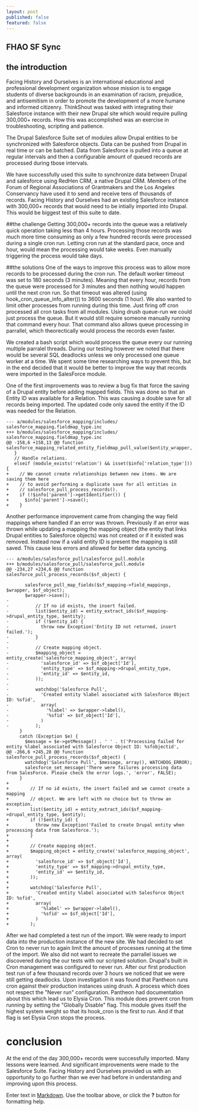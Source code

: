 ```yaml
---
layout: post
published: false
featured: false
---
```


## FHAO SF Sync
## the introduction
Facing History and Ourselves is an international educational and professional development organization whose mission is to engage students of diverse backgrounds in an examination of racism, prejudice, and antisemitism in order to promote the development of a more humane and informed citizenry.
ThinkShout was tasked with integrating their Salesforce instance with their new Drupal site which would require pulling 300,000+ records. How this was accomplished was an exercise in troubleshooting, scripting and patience.

The Drupal Salesforce Suite set of modules allow Drupal entities to be synchronized with Salesforce objects. Data can be pushed from Drupal in real time or can be batched. Data from Salesforce is pulled into a queue at regular intervals and then a configurable amount of queued records are processed during tbose intervals.

We have successfully used this suite to synchronize data between Drupal and salesforce using  RedHen CRM, a native Drupal CRM. Members of the Forum of Regional Associations of Grantmakers and the Los Angeles Conservancy have used it to send and receive tens of thousands of records.  Facing History and Ourselves had an existing Salesforce instance with 300,000+ records that would need to be intially imported into Drupal. This would be biggest test of this suite to date.

##the challenge
Getting 300,000+ records into the queue was a relatively quick operation taking less than 4 hours. Processing those records was much more time consuming as only a few hundred records were processed during a single cron run. Letting cron run at the standard pace, once and hour, would mean the processing would take weeks. Even manually triggering the process would take days.


##the solutions
One of the ways to improve this process was to allow more records to be processed during the cron run. The default worker timeout was set to 180 seconds (3 minutes).  Meaning that every hour, records from the queue were processed for 3 minutes and then nothing would happen until the next cron run. So that timeout was altered (using hook_cron_queue_info_alter()) to 3600 seconds (1 hour). We also wanted to limit other processes from running during this time. Just firing off cron processed all cron tasks from all modules. Using drush queue-run we could just process the queue. But it would still require someone manually running that command every hour. That command also allows queue processing in parrallel, which theorectically would process the records even faster.

We created a bash script which would process the queue every our running multiple parralel threads. During our testing however we noted that there would be several SQL deadlocks unless we only processed one queue worker at a time. We spent some time researching ways to prevent this, but in the end decided that it would be better to improve the way that records were imported in the SalesForce module.

One of the first improvements was to review a bug fix that force the saving of a Drupal entity before adding mapped fields. This was done so that an Entity ID was available for a Relation. This was causing a double save for all records being imported. The updated code only saved the entity if the ID was needed for the Relation.

	--- a/modules/salesforce_mapping/includes/	salesforce_mapping.fieldmap_type.inc
	+++ b/modules/salesforce_mapping/includes/	salesforce_mapping.fieldmap_type.inc
	@@ -158,6 +158,13 @@ function salesforce_mapping_related_entity_fieldmap_pull_value($entity_wrapper,
	   }
	   // Handle relations.
	   elseif (module_exists('relation') && isset($info['relation_type'])) {
	+    // We cannot create relationships between new items. We are saving them here
	+    // to avoid performing a duplicate save for all entities in
	+    // salesforce_pull_process_records().
	+    if (!$info['parent']->getIdentifier()) {
	+      $info['parent']->save();
	+    }

Another performance improvement came from changing the way field mappings where handled if an error was thrown. Previously if an error was thrown while updating a mapping the mapping object (the entity that links Drupal entities to Salesforce objects) was not created or if it existed was removed. Instead now if a valid entity ID is present the mapping is still saved. This cause less errors and allowed for better data syncing.

	--- a/modules/salesforce_pull/salesforce_pull.module
	+++ b/modules/salesforce_pull/salesforce_pull.module
	@@ -234,27 +234,6 @@ function salesforce_pull_process_records($sf_object) {
 
           salesforce_pull_map_fields($sf_mapping->field_mappings, $wrapper, $sf_object);
           $wrapper->save();
	-
	-          // If no id exists, the insert failed.
	-          list($entity_id) = entity_extract_ids($sf_mapping->drupal_entity_type, $entity);
	-          if (!$entity_id) {
	-            throw new Exception('Entity ID not returned, insert failed.');
	-          }
	-
	-          // Create mapping object.
	-          $mapping_object = entity_create('salesforce_mapping_object', array(
	-            'salesforce_id' => $sf_object['Id'],
	-            'entity_type' => $sf_mapping->drupal_entity_type,
	-            'entity_id' => $entity_id,
	-          ));
	-
	-          watchdog('Salesforce Pull',
	-            'Created entity %label associated with Salesforce Object ID: %sfid',
	-            array(
	-              '%label' => $wrapper->label(),
	-              '%sfid' => $sf_object['Id'],
	-            )
	-          );
         }
         catch (Exception $e) {
           $message = $e->getMessage() . ' ' . t('Processing failed for entity %label associated with Salesforce Object ID: %sfobjectid',
	@@ -266,6 +245,28 @@ function salesforce_pull_process_records($sf_object) {
           watchdog('Salesforce Pull', $message, array(), WATCHDOG_ERROR);
           salesforce_set_message('There were failures processing data from SalesForce. Please check the error logs.', 'error', FALSE);
         }
	+
	+        // If no id exists, the insert failed and we cannot create a mapping
	+        // object. We are left with no choice but to throw an exception.
	+        list($entity_id) = entity_extract_ids($sf_mapping->drupal_entity_type, $entity);
	+        if (!$entity_id) {
	+          throw new Exception('Failed to create Drupal entity when processing data from Salesforce.');
	+        }
	+
	+        // Create mapping object.
	+        $mapping_object = entity_create('salesforce_mapping_object', array(
	+          'salesforce_id' => $sf_object['Id'],
	+          'entity_type' => $sf_mapping->drupal_entity_type,
	+          'entity_id' => $entity_id,
	+        ));
	+
	+        watchdog('Salesforce Pull',
	+          'Created entity %label associated with Salesforce Object ID: %sfid',
	+          array(
	+            '%label' => $wrapper->label(),
	+            '%sfid' => $sf_object['Id'],
	+          )
	+        );

After we had completed a test run of the import. We were ready to import data into the production instance of the new site. We had decided to set Cron to never run to again limit the amount of processes running at the time of the import. We also did not want to recreate the parrallel issues we discovered during the our tests with our scripted solution.  Drupal's built in Cron management was configured to never run. After our first production test run of a few thousand records over 3 hours we noticed that we were still getting deadlocks. Upon investigation it was found that Pantheon runs cron against their production instances using drush. A process which does not respect the "Never run" configuration. Pantheon had documentation about this which lead us to Elysia Cron. This module does prevent cron from running by setting the "Globally Disable" flag. This module gives itself the highest system weight so that its hook_cron is the first to run. And if that flag is set Elysia Cron stops the process.

# conclusion
At the end of the day 300,000+ records were successfully imported. Many lessons were learned. And significant improvements were made to the Salesforce Suite. Facing History and Ourselves provided us with an opportunity to go further than we ever had before in understanding and improving upon this process.

Enter text in [Markdown](http://daringfireball.net/projects/markdown/). Use the toolbar above, or click the **?** button for formatting help.

